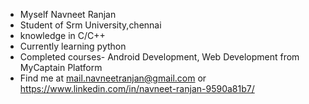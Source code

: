 - Myself Navneet Ranjan
- Student of Srm University,chennai
- knowledge in  C/C++
- Currently learning python
- Completed courses- Android Development, Web Development from MyCaptain Platform
- Find me at mail.navneetranjan@gmail.com or https://www.linkedin.com/in/navneet-ranjan-9590a81b7/
